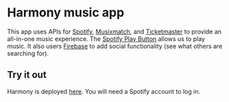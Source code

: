 # Harmony music app
This app uses APIs for [Spotify](https://developer.spotify.com/documentation/web-api/), [Musixmatch](https://developer.musixmatch.com/documentation), and [Ticketmaster](https://developer.ticketmaster.com/products-and-docs/apis/discovery-api/v2/) to provide an all-in-one music experience. The [Spotify Play Button](https://developer.spotify.com/documentation/widgets/) allows us to play music. It also users [Firebase](https://firebase.google.com) to add social functionality (see what others are searching for). 

## Try it out
Harmony is deployed [here](https://claudiact6.github.io/group-project-1). You will need a Spotify account to log in.
